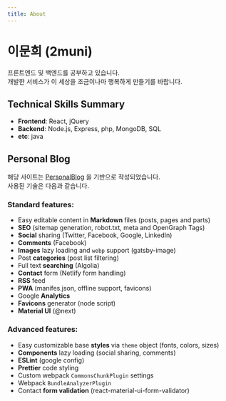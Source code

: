 ```yaml
---
title: About
---
```


# 이문희 (2muni)
프론트엔드 및 백엔드를 공부하고 있습니다.<br/>
개발한 서비스가 이 세상을 조금이나마 행복하게 만들기를 바랍니다.

## Technical Skills Summary
* **Frontend**: React, jQuery
* **Backend**: Node.js, Express, php, MongoDB, SQL
* **etc**: java

## Personal Blog

해당 사이트는 [PersonalBlog](https://github.com/greglobinski/gatsby-starter-personal-blog) 을 기반으로 작성되었습니다.<br/>
사용된 기술은 다음과 같습니다.

### Standard features:

* Easy editable content in **Markdown** files (posts, pages and parts)
* **SEO** (sitemap generation, robot.txt, meta and OpenGraph Tags)
* **Social** sharing (Twitter, Facebook, Google, LinkedIn)
* **Comments** (Facebook)
* **Images** lazy loading and `webp` support (gatsby-image)
* Post **categories** (post list filtering)
* Full text **searching** (Algolia)
* **Contact** form (Netlify form handling)
* **RSS** feed
* **PWA** (manifes.json, offline support, favicons)
* Google **Analytics**
* **Favicons** generator (node script)
* **Material UI** (@next)

### Advanced features:

* Easy customizable base **styles** via `theme` object (fonts, colors, sizes)
* **Components** lazy loading (social sharing, comments)
* **ESLint** (google config)
* **Prettier** code styling
* Custom webpack `CommonsChunkPlugin` settings
* Webpack `BundleAnalyzerPlugin`
* Contact **form validation** (react-material-ui-form-validator)
